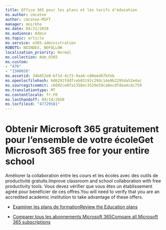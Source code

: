 ```yaml
---
title: Office 365 pour les plans et les tarifs d’éducation
ms.author: cmcatee
author: cmcatee-MSFT
manager: mnirkhe
ms.date: 04/21/2020
ms.audience: Admin
ms.topic: article
ms.service: o365-administration
ROBOTS: NOINDEX, NOFOLLOW
localization_priority: Normal
ms.collection: Adm_O365
ms.custom:
- "476"
- "1500026"
ms.assetid: 34b852e0-bf1d-4cf3-9aa6-c80eed67bfeb
ms.openlocfilehash: 6d6292fddfceb03191c29dc14e9b2295da52e4ac
ms.sourcegitcommit: c6692ce0fa1358ec3529e59ca0ecdfdea4cdc759
ms.translationtype: MT
ms.contentlocale: fr-FR
ms.lasthandoff: 09/14/2020
ms.locfileid: "47729581"
---
```

# <a name="get-microsoft-365-free-for-your-entire-school"></a><span data-ttu-id="cdcbd-102">Obtenir Microsoft 365 gratuitement pour l’ensemble de votre école</span><span class="sxs-lookup"><span data-stu-id="cdcbd-102">Get Microsoft 365 free for your entire school</span></span>

<span data-ttu-id="cdcbd-103">Améliorer la collaboration entre les cours et les écoles avec des outils de productivité gratuits.</span><span class="sxs-lookup"><span data-stu-id="cdcbd-103">Improve classroom and school collaboration with free productivity tools.</span></span> <span data-ttu-id="cdcbd-104">Vous devez vérifier que vous êtes un établissement agréé pour bénéficier de ces offres.</span><span class="sxs-lookup"><span data-stu-id="cdcbd-104">You will need to verify that you are an accredited academic institution to take advantage of these offers.</span></span>
  
- [<span data-ttu-id="cdcbd-105">Examiner les plans de formation</span><span class="sxs-lookup"><span data-stu-id="cdcbd-105">Review the Education plans</span></span>](https://products.office.com/academic/compare-office-365-education-plans)

- [<span data-ttu-id="cdcbd-106">Comparer tous les abonnements Microsoft 365</span><span class="sxs-lookup"><span data-stu-id="cdcbd-106">Compare all Microsoft 365 subscriptions</span></span>](https://products.office.com/business/compare-more-office-365-for-business-plans)